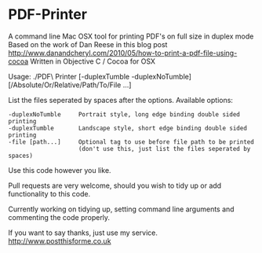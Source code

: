 PDF-Printer
===========

A command line Mac OSX tool for printing PDF's on full size in duplex mode
Based on the work of Dan Reese in this blog post http://www.danandcheryl.com/2010/05/how-to-print-a-pdf-file-using-cocoa
Written in Objective C / Cocoa for OSX

Usage: ./PDF\ Printer [-duplexTumble -duplexNoTumble] [/Absolute/Or/Relative/Path/To/File ...]

List the files seperated by spaces after the options.  Available options:

    -duplexNoTumble     Portrait style, long edge binding double sided printing
    -duplexTumble       Landscape style, short edge binding double sided printing
    -file [path...]     Optional tag to use before file path to be printed 
                        (don't use this, just list the files seperated by spaces)

Use this code however you like.   

Pull requests are very welcome, should you wish to tidy up or add functionality to this code.

Currently working on tidying up, setting command line arguments and commenting the code properly.

If you want to say thanks, just use my service.  http://www.postthisforme.co.uk
